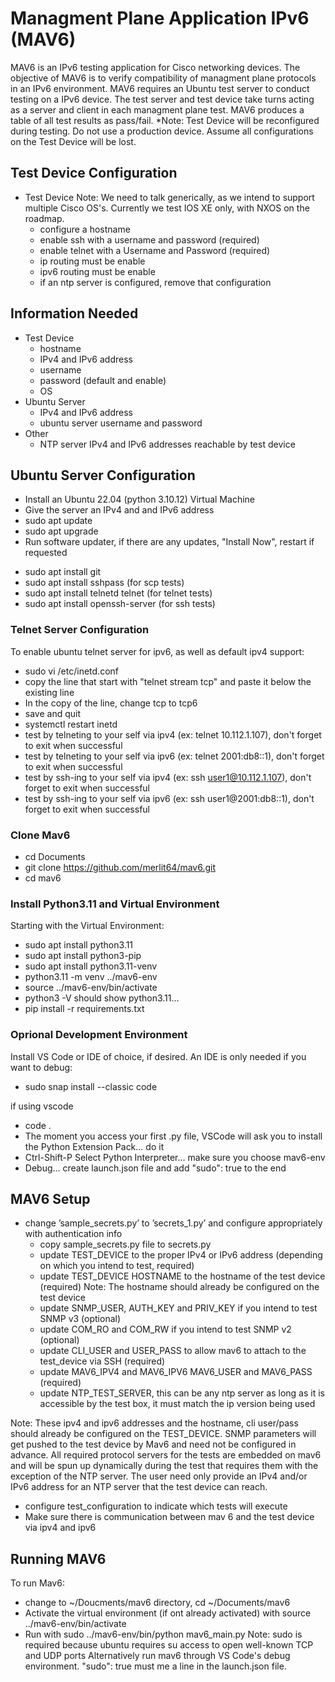 # Managment Plane Application IPv6 (MAV6) #

MAV6 is an IPv6 testing application for Cisco networking devices. The objective of MAV6 is to verify compatibility of managment plane protocols in an IPv6 environment. MAV6 requires an Ubuntu test server to conduct testing on a IPv6 device. The test server and test device take turns acting as a server and client in each managment plane test. MAV6 produces a table of all test results as pass/fail. 
*Note: Test Device will be reconfigured during testing. Do not use a production device. Assume all configurations on the Test Device will be lost.


## Test Device Configuration ##

- Test Device Note: We need to talk generically, as we intend to support multiple Cisco OS's.  Currently we test IOS XE only, with NXOS on the roadmap.
  - configure a hostname
  - enable ssh with a username and password (required)
  - enable telnet with a Username and Password (required)
  - ip routing must be enable
  - ipv6 routing must be enable
  - if an ntp server is configured, remove that configuration


## Information Needed ##

- Test Device
  - hostname
  - IPv4 and IPv6 address
  - username
  - password (default and enable)
  - OS
- Ubuntu Server
  - IPv4 and IPv6 address
  - ubuntu server username and password
- Other
  - NTP server IPv4 and IPv6 addresses reachable by test device


## Ubuntu Server Configuration ##

- Install an Ubuntu 22.04 (python 3.10.12) Virtual Machine
- Give the server an IPv4 and and IPv6 address
- sudo apt update
- sudo apt upgrade
- Run software updater, if there are any updates, "Install Now", restart if requested
<!-- - Remote login: on -->
- sudo apt install git
- sudo apt install sshpass (for scp tests)
- sudo apt install telnetd telnet (for telnet tests)
- sudo apt install openssh-server (for ssh tests)

### Telnet Server Configuration ###

To enable ubuntu telnet server for ipv6, as well as default ipv4 support:
- sudo vi /etc/inetd.conf
- copy the line that start with "telnet     stream     tcp" and paste it below the existing line
- In the copy of the line, change tcp to tcp6
- save and quit
- systemctl restart inetd
- test by telneting to your self via ipv4 (ex: telnet 10.112.1.107), don't forget to exit when successful
- test by telneting to your self via ipv6 (ex: telnet 2001:db8::1), don't forget to exit when successful
- test by ssh-ing to your self via ipv4 (ex: ssh user1@10.112.1.107), don't forget to exit when successful
- test by ssh-ing to your self via ipv6 (ex: ssh user1@2001:db8::1), don't forget to exit when successful

### Clone Mav6 ###
- cd Documents
- git clone https://github.com/merlit64/mav6.git
- cd mav6

### Install Python3.11 and Virtual Environment ###

Starting with the Virtual Environment:
- sudo apt install python3.11
- sudo apt install python3-pip
- sudo apt install python3.11-venv
- python3.11 -m venv ../mav6-env
- source ../mav6-env/bin/activate
- python3 -V should show python3.11...
- pip install -r requirements.txt


### Oprional Development Environment ###
Install VS Code or IDE of choice, if desired.  An IDE is only needed if you want to debug:
- sudo snap install --classic code

if using vscode
- code .
- The moment you access your first .py file, VSCode will ask you to install the Python Extension Pack... do it
- Ctrl-Shift-P Select Python Interpreter... make sure you choose mav6-env
- Debug... create launch.json file and add "sudo": true to the end


## MAV6 Setup ##
- change ’sample_secrets.py’ to ’secrets_1.py’ and configure appropriately with authentication info
  - copy sample_secrets.py file to secrets.py
  - update TEST_DEVICE to the proper IPv4 or IPv6 address (depending on which you intend to test, required) 
  - update TEST_DEVICE HOSTNAME to the hostname of the test device (required)  Note: The hostname should already be configured on the test device
  - update SNMP_USER, AUTH_KEY and PRIV_KEY if you intend to test SNMP v3 (optional)
  - update COM_RO and COM_RW if you intend to test SNMP v2 (optional)
  - update CLI_USER and USER_PASS to allow mav6 to attach to the test_device via SSH (required)
  - update MAV6_IPV4 and MAV6_IPV6 MAV6_USER and MAV6_PASS (required)
  - update NTP_TEST_SERVER, this can be any ntp server as long as it is accessible by the test box, it must match the ip version being used
  
Note: These ipv4 and ipv6 addresses and the hostname, cli user/pass should already be configured on the TEST_DEVICE.  SNMP parameters will get pushed to the test device by Mav6 and need not be configured in advance. All required protocol servers for the tests are embedded on mav6 and will be spun up dynamically during the test that requires them with the exception of the NTP server.  The user need only provide an IPv4 and/or IPv6 address for an NTP server that the test device can reach.

- configure test_configuration to indicate which tests will execute
- Make sure there is communication between mav 6 and the test device via ipv4 and ipv6


## Running MAV6 ##
To run Mav6:
- change to ~/Doucments/mav6 directory, cd ~/Documents/mav6
- Activate the virtual environment (if ont already activated) with source ../mav6-env/bin/activate
- Run with sudo ../mav6-env/bin/python mav6_main.py
Note: sudo is required because ubuntu requires su access to open well-known TCP and UDP ports
Alternatively run mav6 through VS Code's debug environment.  "sudo": true must me a line in the launch.json file.





